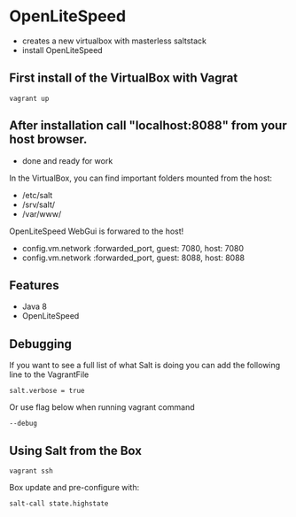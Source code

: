 # OpenLiteSpeed

- creates a new virtualbox with masterless saltstack  
- install OpenLiteSpeed

## First install of the VirtualBox with Vagrat ##
```
vagrant up
```

## After installation call "localhost:8088" from your host browser.
* done and ready for work

In the VirtualBox, you can find important folders mounted from the host:
* /etc/salt
* /srv/salt/
* /var/www/

OpenLiteSpeed WebGui is forwared to the host!
* config.vm.network :forwarded_port, guest: 7080, host: 7080
* config.vm.network :forwarded_port, guest: 8088, host: 8088

## Features ##

* Java 8
* OpenLiteSpeed


## Debugging

If you want to see a full list of what Salt is doing you can add the following line to the VagrantFile

```
salt.verbose = true
```

Or use flag below when running vagrant command

```
--debug
```

## Using Salt from the Box 
```
vagrant ssh
```

Box update and pre-configure with:
```
salt-call state.highstate
```



